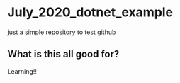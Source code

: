 # July_2020_dotnet_example
just a simple repository to test github

## What is this all good for?

Learning!!
